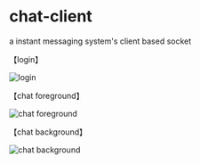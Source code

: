 # chat-client
a instant messaging system's client based socket


【login】

![login](https://github.com/Ewang777/chat-client/blob/master/%E7%99%BB%E5%BD%95.gif)

【chat foreground】

![chat foreground](https://github.com/Ewang777/chat-client/blob/master/%E5%89%8D%E5%8F%B0%E8%81%8A%E5%A4%A9.gif)

【chat background】

![chat background](https://github.com/Ewang777/chat-client/blob/master/%E5%90%8E%E5%8F%B0%E8%81%8A%E5%A4%A9%20(1).gif)

